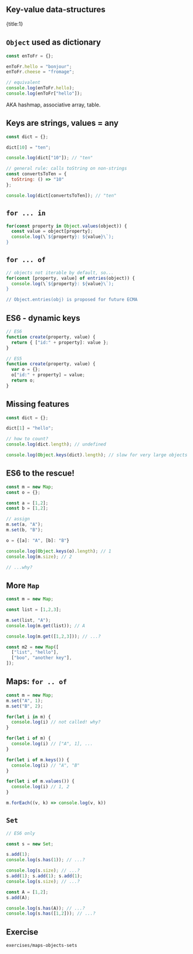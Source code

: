 ## Key-value data-structures
{title:1}

<!-- TODO why do we care? -->

## `Object` used as dictionary

```javascript
const enToFr = {};

enToFr.hello = "bonjour";
enToFr.cheese = "fromage";

// equivalent
console.log(enToFr.hello);
console.log(enToFr["hello"]);

```

AKA hashmap, associative array, table.

## Keys are strings, values = any

```javascript
const dict = {};

dict[10] = "ten";

console.log(dict["10"]); // "ten"

// general rule: calls toString on non-strings
const convertsToTen = {
  toString: () => "10"
};

console.log(dict[convertsToTen]); // "ten"
```

## `for ... in`

```javascript
for(const property in Object.values(object)) {
  const value = object[property];
  console.log(\`${property}: ${value}\`);
}
```

## `for ... of`

```javascript
// objects not iterable by default, so...
for(const [property, value] of entries(object)) {
  console.log(\`${property}: ${value}\`);
}

// Object.entries(obj) is proposed for future ECMA
```

## ES6 - dynamic keys

```javascript
// ES6
function create(property, value) {
  return { ["id:" + property]: value };
}

// ES5
function create(property, value) {
  var o = {};
  o["id:" + property] = value;
  return o;
}
```

## Missing features

```javascript
const dict = {};

dict[1] = "hello";

// how to count?
console.log(dict.length); // undefined

console.log(Object.keys(dict).length); // slow for very large objects
```


## ES6 to the rescue!

```javascript
const m = new Map;
const o = {};

const a = [1,2];
const b = [1,2];

// assign
m.set(a, "A");
m.set(b, "B");

o = {[a]: "A", [b]: "B"}

console.log(Object.keys(o).length); // 1
console.log(m.size); // 2

// ...why?
```

## More `Map`

```javascript
const m = new Map;

const list = [1,2,3];

m.set(list, "A");
console.log(m.get(list)); // A

console.log(m.get([1,2,3])); // ...?

const m2 = new Map([
  ["list", "hello"],
  ["boo", "another key"],
]);
```


## Maps: `for .. of`

```javascript
const m = new Map;
m.set("A", 1);
m.set("B", 2);

for(let i in m) {
  console.log(i) // not called! why?
}

for(let i of m) {
  console.log(i) // ["A", 1], ...
}

for(let i of m.keys()) {
  console.log(i) // "A", "B"
}

for(let i of m.values()) {
  console.log(i) // 1, 2
}

m.forEach((v, k) => console.log(v, k))
```

## `Set`

```javascript
// ES6 only

const s = new Set;

s.add(1);
console.log(s.has(1)); // ...?

console.log(s.size); // ...?
s.add(1); s.add(1); s.add(1);
console.log(s.size); // ...?

const A = [1,2];
s.add(A);

console.log(s.has(A)); // ...?
console.log(s.has([1,2])); // ...?
```

## Exercise

    exercises/maps-objects-sets
